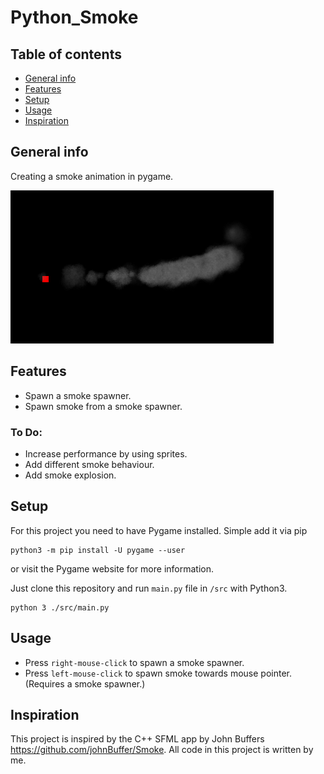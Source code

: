 # Python_Smoke
## Table of contents
* [General info](#general-info)
* [Features](#features)
* [Setup](#setup)
* [Usage](#usage)
* [Inspiration](#inspiration)

## General info
Creating a smoke animation in pygame. 

![Python Smoke](/res/python_smoke_image.png)

## Features
* Spawn a smoke spawner.
* Spawn smoke from a smoke spawner.
### To Do:
* Increase performance by using sprites.
* Add different smoke behaviour.
* Add smoke explosion.

## Setup
For this project you need to have Pygame installed. Simple add it via pip
```
python3 -m pip install -U pygame --user
```
or visit the Pygame website for more information.

Just clone this repository and run `main.py` file in `/src` with Python3.
```
python 3 ./src/main.py
```

## Usage

* Press `right-mouse-click` to spawn a smoke spawner.
* Press `left-mouse-click` to spawn smoke towards mouse pointer. (Requires a smoke spawner.)

## Inspiration
This project is inspired by the C++ SFML app by John Buffers https://github.com/johnBuffer/Smoke.
All code in this project is written by me.

